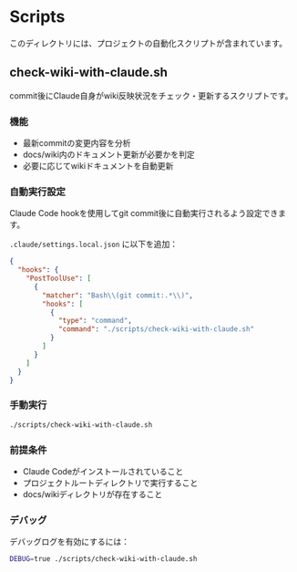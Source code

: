 # Scripts

このディレクトリには、プロジェクトの自動化スクリプトが含まれています。

## check-wiki-with-claude.sh

commit後にClaude自身がwiki反映状況をチェック・更新するスクリプトです。

### 機能

- 最新commitの変更内容を分析
- docs/wiki内のドキュメント更新が必要かを判定
- 必要に応じてwikiドキュメントを自動更新

### 自動実行設定

Claude Code hookを使用してgit commit後に自動実行されるよう設定できます。

`.claude/settings.local.json` に以下を追加：

```json
{
  "hooks": {
    "PostToolUse": [
      {
        "matcher": "Bash\\(git commit:.*\\)",
        "hooks": [
          {
            "type": "command",
            "command": "./scripts/check-wiki-with-claude.sh"
          }
        ]
      }
    ]
  }
}
```

### 手動実行

```bash
./scripts/check-wiki-with-claude.sh
```

### 前提条件

- Claude Codeがインストールされていること
- プロジェクトルートディレクトリで実行すること
- docs/wikiディレクトリが存在すること

### デバッグ

デバッグログを有効にするには：

```bash
DEBUG=true ./scripts/check-wiki-with-claude.sh
```